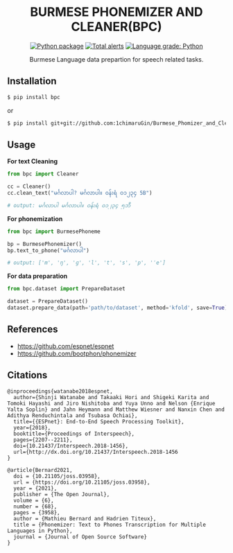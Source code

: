 # <div align="center"> BURMESE PHONEMIZER AND CLEANER(BPC) </div>

<div align="center">

[![Python package](https://github.com/1chimaruGin/Burmese_Phomizer_and_Cleaner/actions/workflows/python-package.yml/badge.svg)](https://github.com/1chimaruGin/Burmese_Phomizer_and_Cleaner/actions/workflows/python-package.yml)
[![Total alerts](https://img.shields.io/lgtm/alerts/g/1chimaruGin/Burmese_Phomizer_and_Cleaner.svg?logo=lgtm&logoWidth=18)](https://lgtm.com/projects/g/1chimaruGin/Burmese_Phomizer_and_Cleaner/alerts/)
[![Language grade: Python](https://img.shields.io/lgtm/grade/python/g/1chimaruGin/Burmese_Phomizer_and_Cleaner.svg?logo=lgtm&logoWidth=18)](https://lgtm.com/projects/g/1chimaruGin/Burmese_Phomizer_and_Cleaner/context:python)

<p>Burmese Language data prepartion for speech related tasks.</p>
<p>
</p>
</div>

## Installation

```bash
$ pip install bpc
```
or
```bash
$ pip install git+git://github.com:1chimaruGin/Burmese_Phomizer_and_Cleaner.git
```

## Usage

**For text Cleaning**
```python
from bpc import Cleaner

cc = Cleaner()
cc.clean_text("မင်္ဂလာပါ? မင်္ဂလာပါ။ ၀န်းရံ ဝ၁၂၃၄ 5B")

# output: မင်္ဂလာပါ မင်္ဂလာပါ။ ဝန်းရံ ၀၁၂၃၄ ၅ဘီ
```

**For phonemization**

```python
from bpc import BurmesePhoneme

bp = BurmesePhonemizer()
bp.text_to_phone("မင်္ဂလာပါ")

# output: ['m', 'ŋ', 'ɡ', 'l', 't', 's', 'p', 'ˈe']
```

**For data preparation**

```python
from bpc.dataset import PrepareDataset

dataset = PrepareDataset()
dataset.prepare_data(path='path/to/dataset', method='kfold', save=True)
```
## References

* https://github.com/espnet/espnet
* https://github.com/bootphon/phonemizer

## Citations

```
@inproceedings{watanabe2018espnet,
  author={Shinji Watanabe and Takaaki Hori and Shigeki Karita and Tomoki Hayashi and Jiro Nishitoba and Yuya Unno and Nelson {Enrique Yalta Soplin} and Jahn Heymann and Matthew Wiesner and Nanxin Chen and Adithya Renduchintala and Tsubasa Ochiai},
  title={{ESPnet}: End-to-End Speech Processing Toolkit},
  year={2018},
  booktitle={Proceedings of Interspeech},
  pages={2207--2211},
  doi={10.21437/Interspeech.2018-1456},
  url={http://dx.doi.org/10.21437/Interspeech.2018-1456
}

@article{Bernard2021,
  doi = {10.21105/joss.03958},
  url = {https://doi.org/10.21105/joss.03958},
  year = {2021},
  publisher = {The Open Journal},
  volume = {6},
  number = {68},
  pages = {3958},
  author = {Mathieu Bernard and Hadrien Titeux},
  title = {Phonemizer: Text to Phones Transcription for Multiple Languages in Python},
  journal = {Journal of Open Source Software}
}
```
